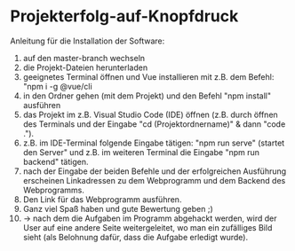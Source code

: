 # Projekterfolg-auf-Knopfdruck

Anleitung für die Installation der Software:

1. auf den master-branch wechseln
2. die Projekt-Dateien herunterladen
3. geeignetes Terminal öffnen und Vue installieren mit z.B. dem Befehl: "npm i -g @vue/cli
4. in den Ordner gehen (mit dem Projekt) und den Befehl "npm install" ausführen
5. das Projekt im z.B. Visual Studio Code (IDE) öffnen (z.B. durch öffnen des Terminals und der Eingabe "cd (Projektordnername)" & dann "code .").
6. z.B. im IDE-Terminal folgende Eingabe tätigen: "npm run serve" (startet den Server" und z.B. im weiteren Terminal die Eingabe "npm run backend" tätigen.
7. nach der Eingabe der beiden Befehle und der erfolgreichen Ausführung erscheinen Linkadressen zu dem Webprogramm und dem Backend des Webprogramms.
8. Den Link für das Webprogramm ausführen.
9. Ganz viel Spaß haben und gute Bewertung geben ;)
10. -> nach dem die Aufgaben im Programm abgehackt werden, wird der User auf eine andere Seite weitergeleitet, wo man ein zufälliges Bild sieht (als Belohnung dafür, dass die Aufgabe erledigt wurde).
